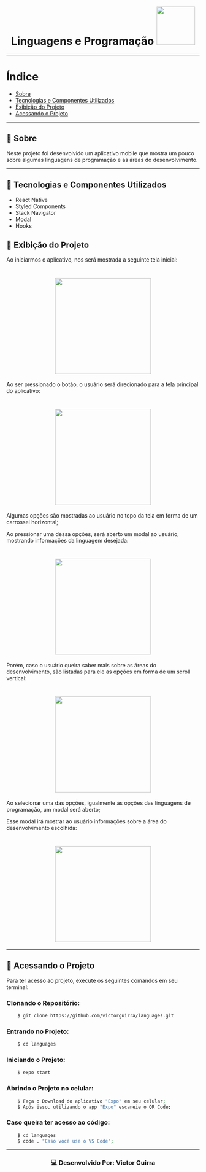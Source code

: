 <h1 align="center">
    Linguagens e Programação
    <img src="https://ik.imagekit.io/ur6xo9m70i/developer_byhN8VWmX.png" width="100">
</h1>

---

# Índice

- [Sobre](#-Sobre)
- [Tecnologias e Componentes Utilizados](#-Tecnologias-e-Componentes-Utilizados)
- [Exibição do Projeto](#-Exibição-do-Projeto)
- [Acessando o Projeto](#-Acessando-o-Projeto)

---

## 📔 Sobre

Neste projeto foi desenvolvido um aplicativo mobile que mostra um pouco sobre algumas linguagens de programação e as áreas do desenvolvimento.

---

## 🚀 Tecnologias e Componentes Utilizados

- React Native
- Styled Components
- Stack Navigator
- Modal
- Hooks

## 📱 Exibição do Projeto

Ao iniciarmos o aplicativo, nos será mostrada a seguinte tela inicial:

<h1 align="center">
    <img src="https://ik.imagekit.io/ur6xo9m70i/1_bRueXYVDg8.jpeg" width="250">
</h1>

Ao ser pressionado o botão, o usuário será direcionado para a tela principal do aplicativo:

<h1 align="center">
    <img src="https://ik.imagekit.io/ur6xo9m70i/2_lCc25MnozPn.jpeg" width="250">
</h1>

Algumas opções são mostradas ao usuário no topo da tela em forma de um carrossel horizontal;

Ao pressionar uma dessa opções, será aberto um modal ao usuário, mostrando informações da linguagem desejada:

<h1 align="center">
    <img src="https://ik.imagekit.io/ur6xo9m70i/3_p89MMd3oxq.jpeg" width="250" >
</h1>

Porém, caso o usuário queira saber mais sobre as áreas do desenvolvimento, são listadas para ele as opções em forma de um scroll vertical:

<h1 align="center">
    <img src="https://ik.imagekit.io/ur6xo9m70i/4_lPap7JMTm.jpeg" width="250" >
</h1>

Ao selecionar uma das opções, igualmente às opções das linguagens de programação, um modal será aberto;

Esse modal irá mostrar ao usuário informações sobre a área do desenvolvimento escolhida:

<h1 align="center">
    <img src="https://ik.imagekit.io/ur6xo9m70i/5_xw-Ob8I3V8.jpeg" width="250" >
</h1>

---

## 📂 Acessando o Projeto

Para ter acesso ao projeto, execute os seguintes comandos em seu terminal:

<h3>
    Clonando o Repositório:
</h3>

```bash
    $ git clone https://github.com/victorguirra/languages.git
```

<h3>
    Entrando no Projeto:
</h3>

```bash
    $ cd languages
```

<h3>
    Iniciando o Projeto:
</h3>

```bash
    $ expo start
```

<h3>
    Abrindo o Projeto no celular:
</h3>

```bash
    $ Faça o Download do aplicativo "Expo" em seu celular;
    $ Após isso, utilizando o app "Expo" escaneie o QR Code;
```

<h3>
    Caso queira ter acesso ao código:
</h3>

```bash
    $ cd languages
    $ code . "Caso você use o VS Code";
```

---

<h3 align="center">
    💻 Desenvolvido Por: Victor Guirra
</h3>



